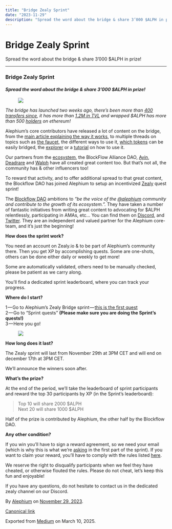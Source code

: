 ```yaml
---
title: "Bridge Zealy Sprint"
date: "2023-11-29"
description: "Spread the word about the bridge & share 3’000 $ALPH in prize!"
---
```


<div>

# Bridge Zealy Sprint

</div>

<div class="section p-summary" field="subtitle">

Spread the word about the bridge & share 3’000 \$ALPH in prize!

</div>

<div class="section e-content" field="body">

<div id="c7fc" class="section section section--body section--first section--last">

<div class="section-divider">

------------------------------------------------------------------------

</div>

<div class="section-content">

<div class="section-inner sectionLayout--insetColumn">

### **Bridge Zealy Sprint**

#### *Spread the word about the bridge & share 3’000 \$ALPH in prize!*

<figure id="a002" class="graf graf--figure graf-after--h4">
<img src="https://cdn-images-1.medium.com/max/800/0*RPGboEDM3U25-qpi" class="graf-image" data-image-id="0*RPGboEDM3U25-qpi" data-width="1600" data-height="914" data-is-featured="true" />
</figure>

*The bridge has launched two weeks ago, there’s been more than* <a href="https://explorer.bridge.alephium.org/" class="markup--anchor markup--p-anchor" data-href="https://explorer.bridge.alephium.org/" rel="noopener" target="_blank"><em>400 transfers since</em></a>*, it has more than* <a href="https://defillama.com/protocol/alephium-bridge" class="markup--anchor markup--p-anchor" data-href="https://defillama.com/protocol/alephium-bridge" rel="noopener" target="_blank"><em>1.2M in TVL</em></a> *and wrapped \$ALPH has more than 500* <a href="https://etherscan.io/token/0x590f820444fa3638e022776752c5eef34e2f89a6" class="markup--anchor markup--p-anchor" data-href="https://etherscan.io/token/0x590f820444fa3638e022776752c5eef34e2f89a6" rel="noopener" target="_blank"><em>holders</em></a> *on ethereum!*

Alephium’s core contributors have released a lot of content on the bridge, from the <a href="https://medium.com/@alephium/the-alephium-bridge-a787d90b2e4a" class="markup--anchor markup--p-anchor" data-href="https://medium.com/@alephium/the-alephium-bridge-a787d90b2e4a" target="_blank">main article explaining the way it works</a>, to multiple threads on topics such as <a href="https://x.com/alephium/status/1726556042425995760?s=20" class="markup--anchor markup--p-anchor" data-href="https://x.com/alephium/status/1726556042425995760?s=20" rel="noopener" target="_blank">the faucet</a>, the different ways to use it, <a href="https://twitter.com/alephium/status/1725164466868801848" class="markup--anchor markup--p-anchor" data-href="https://twitter.com/alephium/status/1725164466868801848" rel="noopener" target="_blank">which tokens</a> can be easily bridged, the <a href="https://x.com/alephium/status/1729149731761537296?s=20" class="markup--anchor markup--p-anchor" data-href="https://x.com/alephium/status/1729149731761537296?s=20" rel="noopener" target="_blank">explorer</a> or a <a href="https://x.com/alephium/status/1727704331389194330?s=20" class="markup--anchor markup--p-anchor" data-href="https://x.com/alephium/status/1727704331389194330?s=20" rel="noopener" target="_blank">tutorial</a> on how to use it.

Our partners from the <a href="https://twitter.com/alephium/status/1725439073052168293" class="markup--anchor markup--p-anchor" data-href="https://twitter.com/alephium/status/1725439073052168293" rel="noopener" target="_blank">ecosystem</a>, the BlockFlow Alliance DAO, <a href="https://www.ayin.app/" class="markup--anchor markup--p-anchor" data-href="https://www.ayin.app/" rel="noopener" target="_blank">Ayin</a>, <a href="https://deadrare.io/" class="markup--anchor markup--p-anchor" data-href="https://deadrare.io/" rel="noopener" target="_blank">Deadrare</a> and <a href="https://walph.io/" class="markup--anchor markup--p-anchor" data-href="https://walph.io/" rel="noopener" target="_blank">Walph</a> have all created great content too. But that’s not all, the community has & other influencers too!

To reward that activity, and to offer additional spread to that great content, the Blockflow DAO has joined Alephium to setup an incentivized <a href="https://zealy.io/" class="markup--anchor markup--p-anchor" data-href="https://zealy.io/" rel="noopener" target="_blank">Zealy</a> quest sprint!

The <a href="https://medium.com/@alephium/welcome-blockflow-alliance-dao-cd74a949f98b" class="markup--anchor markup--p-anchor" data-href="https://medium.com/@alephium/welcome-blockflow-alliance-dao-cd74a949f98b" target="_blank">Blockflow DAO</a> ambitions to *“be the voice of the* <a href="https://twitter.com/alephium" class="markup--anchor markup--p-anchor" data-href="https://twitter.com/alephium" rel="noopener" target="_blank"><em>@alephium</em></a> *community and contribute to the growth of its ecosystem.”.* They have taken a number of fantastic initiatives from writing great content to advocating for \$ALPH relentlessly, participating in AMAs, etc… You can find them on <a href="https://discord.com/channels/747741246667227157/1156214551939919962" class="markup--anchor markup--p-anchor" data-href="https://discord.com/channels/747741246667227157/1156214551939919962" rel="noopener" target="_blank">Discord</a>, and <a href="https://twitter.com/Blockflow_DAO" class="markup--anchor markup--p-anchor" data-href="https://twitter.com/Blockflow_DAO" rel="noopener" target="_blank">Twitter</a>. They are an independent and valued partner for the Alephium core-team, and it’s just the beginning!

**How does the sprint work?**

You need an account on Zealy.io & to be part of Alephium’s community there. Then you get XP by accomplishing quests. Some are one-shots, others can be done either daily or weekly to get more!

Some are automatically validated, others need to be manually checked, please be patient as we carry along.

You’ll find a dedicated sprint leaderboard, where you can track your progress.

**Where do I start?**

1 — Go to Alephium’s Zealy Bridge sprint — <a href="https://zealy.io/c/alephium/questboard/b675511f-0bb8-4d67-a9e4-a4e2cf51f306" class="markup--anchor markup--p-anchor" data-href="https://zealy.io/c/alephium/questboard/b675511f-0bb8-4d67-a9e4-a4e2cf51f306" rel="noopener" target="_blank">this is the first quest</a>  
2 — Go to “Sprint quests” **(Please make sure you are doing the Sprint’s quests!)**   
3 — Here you go!

<figure id="fe97" class="graf graf--figure graf-after--p">
<img src="https://cdn-images-1.medium.com/max/800/1*mXQlTGapBw4pWpzLGKnTwQ.png" class="graf-image" data-image-id="1*mXQlTGapBw4pWpzLGKnTwQ.png" data-width="1630" data-height="632" />
</figure>

**How long does it last?**

The Zealy sprint will last from November 29th at 3PM CET and will end on december 17th at 3PM CET.

We’ll announce the winners soon after.

**What’s the prize?**

At the end of the period, we’ll take the leaderboard of sprint participants and reward the top 30 participants by XP (in the Sprint’s leaderboard):

> Top 10 will share 2000 \$ALPH  
> Next 20 will share 1000 \$ALPH

Half of the prize is contributed by Alephium, the other half by the Blockflow DAO.

**Any other condition?**

If you win you’ll have to sign a reward agreement, so we need your email (which is why this is what we’re <a href="https://zealy.io/c/alephium/questboard/3f43c69e-c980-43c5-9bdc-9c9afbe28e0d" class="markup--anchor markup--p-anchor" data-href="https://zealy.io/c/alephium/questboard/3f43c69e-c980-43c5-9bdc-9c9afbe28e0d" rel="noopener" target="_blank">asking</a> in the first part of the sprint). If you want to claim your reward, you’ll have to comply with the rules listed <a href="https://github.com/alephium/community/blob/master/RewardProgramRules.md" class="markup--anchor markup--p-anchor" data-href="https://github.com/alephium/community/blob/master/RewardProgramRules.md" rel="noopener" target="_blank">here</a>.

We reserve the right to disqualify participants when we feel they have cheated, or otherwise flouted the rules. Please do not cheat, let’s keep this fun and enjoyable!

If you have any questions, do not hesitate to contact us in the dedicated zealy channel on our Discord.

</div>

</div>

</div>

</div>

By <a href="https://medium.com/@alephium" class="p-author h-card">Alephium</a> on [November 29, 2023](https://medium.com/p/766c1deda00f).

<a href="https://medium.com/@alephium/bridge-zealy-sprint-766c1deda00f" class="p-canonical">Canonical link</a>

Exported from [Medium](https://medium.com) on March 10, 2025.
